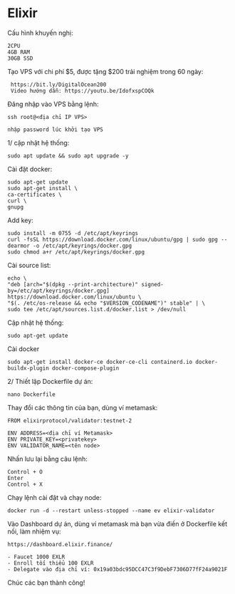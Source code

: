 # Elixir

Cấu hình khuyến nghị:

    2CPU
    4GB RAM
    30GB SSD
    
Tạo VPS với chi phí $5, được tặng $200 trải nghiệm trong 60 ngày:

     https://bit.ly/DigitalOcean200 
     Video hướng dẫn: https://youtu.be/IdofxspCOQk
     
Đăng nhập vào VPS bằng lệnh:

    ssh root@<địa chỉ IP VPS>
    
    nhập password lúc khởi tạo VPS
    
1/ cập nhật hệ thống:

    sudo apt update && sudo apt upgrade -y
    
Cài đặt docker:

    sudo apt-get update
    sudo apt-get install \
    ca-certificates \
    curl \
    gnupg

Add key:

    sudo install -m 0755 -d /etc/apt/keyrings
    curl -fsSL https://download.docker.com/linux/ubuntu/gpg | sudo gpg --dearmor -o /etc/apt/keyrings/docker.gpg
    sudo chmod a+r /etc/apt/keyrings/docker.gpg

Cài source list:

    echo \
    "deb [arch="$(dpkg --print-architecture)" signed-by=/etc/apt/keyrings/docker.gpg] https://download.docker.com/linux/ubuntu \
    "$(. /etc/os-release && echo "$VERSION_CODENAME")" stable" | \
    sudo tee /etc/apt/sources.list.d/docker.list > /dev/null

Cập nhật hệ thống:

    sudo apt-get update

Cài docker

    sudo apt-get install docker-ce docker-ce-cli containerd.io docker-buildx-plugin docker-compose-plugin
    
2/ Thiết lập Dockerfile dự án:

    nano Dockerfile
    
Thay đổi các thông tin của bạn, dùng ví metamask:

    FROM elixirprotocol/validator:testnet-2

    ENV ADDRESS=<địa chỉ ví Metamask>
    ENV PRIVATE_KEY=<privatekey>
    ENV VALIDATOR_NAME=<tên node>
    
Nhấn lưu lại bằng câu lệnh:

    Control + O
    Enter
    Control + X
    
Chạy lệnh cài đặt và chạy node:

    docker run -d --restart unless-stopped --name ev elixir-validator
    
Vào Dashboard dự án, dùng ví metamask mà bạn vừa điền ở Dockerfile kết nối, làm nhiệm vụ:

    https://dashboard.elixir.finance/
    
    - Faucet 1000 EXLR
    - Enroll tối thiểu 100 EXLR
    - Delegate vào địa chỉ ví: 0x19a03bdc95DCC47C3f9DebF7306D77fF24a9021F
   
Chúc các bạn thành công!
    


